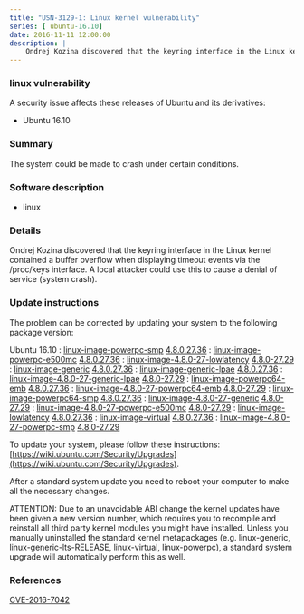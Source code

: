 ```yaml
---
title: "USN-3129-1: Linux kernel vulnerability"
series: [ ubuntu-16.10]
date: 2016-11-11 12:00:00
description: |
    Ondrej Kozina discovered that the keyring interface in the Linux kernel contained a buffer overflow when displaying timeout events via the /proc/keys interface. A local attacker could use this to cause a denial of service (system crash). 
--- 
```

 
### linux vulnerability

A security issue affects these releases of Ubuntu and its derivatives:

* Ubuntu 16.10

### Summary

The system could be made to crash under certain conditions. 

### Software description

* linux 

### Details

Ondrej Kozina discovered that the keyring interface in the Linux kernel contained a buffer overflow when displaying timeout events via the /proc/keys interface. A local attacker could use this to cause a denial of service (system crash). 

### Update instructions

The problem can be corrected by updating your system to the following package version:

Ubuntu 16.10
 : [linux-image-powerpc-smp](https://launchpad.net/ubuntu/+source/linux) <span> [4.8.0.27.36](https://launchpad.net/ubuntu/+source/linux/4.8.0-27.29) </span> 
 : [linux-image-powerpc-e500mc](https://launchpad.net/ubuntu/+source/linux) <span> [4.8.0.27.36](https://launchpad.net/ubuntu/+source/linux/4.8.0-27.29) </span> 
 : [linux-image-4.8.0-27-lowlatency](https://launchpad.net/ubuntu/+source/linux) <span> [4.8.0-27.29](https://launchpad.net/ubuntu/+source/linux/4.8.0-27.29) </span> 
 : [linux-image-generic](https://launchpad.net/ubuntu/+source/linux) <span> [4.8.0.27.36](https://launchpad.net/ubuntu/+source/linux/4.8.0-27.29) </span> 
 : [linux-image-generic-lpae](https://launchpad.net/ubuntu/+source/linux) <span> [4.8.0.27.36](https://launchpad.net/ubuntu/+source/linux/4.8.0-27.29) </span> 
 : [linux-image-4.8.0-27-generic-lpae](https://launchpad.net/ubuntu/+source/linux) <span> [4.8.0-27.29](https://launchpad.net/ubuntu/+source/linux/4.8.0-27.29) </span> 
 : [linux-image-powerpc64-emb](https://launchpad.net/ubuntu/+source/linux) <span> [4.8.0.27.36](https://launchpad.net/ubuntu/+source/linux/4.8.0-27.29) </span> 
 : [linux-image-4.8.0-27-powerpc64-emb](https://launchpad.net/ubuntu/+source/linux) <span> [4.8.0-27.29](https://launchpad.net/ubuntu/+source/linux/4.8.0-27.29) </span> 
 : [linux-image-powerpc64-smp](https://launchpad.net/ubuntu/+source/linux) <span> [4.8.0.27.36](https://launchpad.net/ubuntu/+source/linux/4.8.0-27.29) </span> 
 : [linux-image-4.8.0-27-generic](https://launchpad.net/ubuntu/+source/linux) <span> [4.8.0-27.29](https://launchpad.net/ubuntu/+source/linux/4.8.0-27.29) </span> 
 : [linux-image-4.8.0-27-powerpc-e500mc](https://launchpad.net/ubuntu/+source/linux) <span> [4.8.0-27.29](https://launchpad.net/ubuntu/+source/linux/4.8.0-27.29) </span> 
 : [linux-image-lowlatency](https://launchpad.net/ubuntu/+source/linux) <span> [4.8.0.27.36](https://launchpad.net/ubuntu/+source/linux/4.8.0-27.29) </span> 
 : [linux-image-virtual](https://launchpad.net/ubuntu/+source/linux) <span> [4.8.0.27.36](https://launchpad.net/ubuntu/+source/linux/4.8.0-27.29) </span> 
 : [linux-image-4.8.0-27-powerpc-smp](https://launchpad.net/ubuntu/+source/linux) <span> [4.8.0-27.29](https://launchpad.net/ubuntu/+source/linux/4.8.0-27.29) </span> 

To update your system, please follow these instructions: [https://wiki.ubuntu.com/Security/Upgrades](https://wiki.ubuntu.com/Security/Upgrades).

After a standard system update you need to reboot your computer to make all the necessary changes.

ATTENTION: Due to an unavoidable ABI change the kernel updates have been given a new version number, which requires you to recompile and reinstall all third party kernel modules you might have installed. Unless you manually uninstalled the standard kernel metapackages (e.g. linux-generic, linux-generic-lts-RELEASE, linux-virtual, linux-powerpc), a standard system upgrade will automatically perform this as well. 

### References

 [CVE-2016-7042](http://people.ubuntu.com/~ubuntu-security/cve/CVE-2016-7042)
 

